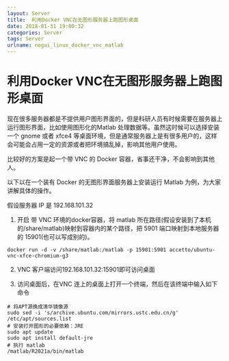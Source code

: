 ```yaml
---
layout: Server
title:  利用Docker VNC在无图形服务器上跑图形桌面
date: 2018-01-31 19:00:32
categories: Server
tags: Server
urlname: nogui_linux_docker_vnc_matlab
---
```

# 利用Docker VNC在无图形服务器上跑图形桌面

现在很多服务器都是不提供用户图形界面的，但是科研人员有时候需要在服务器上运行图形界面，比如使用图形化的Matlab 处理数据等。虽然这时候可以选择安装一个 gnome 或者 xfce4 等桌面环境，但是通常服务器上是有很多用户的，这样会可能会占用一定的资源或者把环境搞乱掉，影响其他用户使用。

比较好的方案是起一个带 VNC 的 Docker 容器，省事还干净，不会影响到其他人。

以下以在一个装有 Docker 的无图形界面服务器上安装运行 Matlab 为例，为大家讲解具体的操作。

假设服务器 IP 是 192.168.101.32
1. 开启 带 VNC 环境的docker容器，将 matlab 所在路径(假设安装到了本机的/share/matlab)映射到容器内的某个路径，把 5901 端口映射到本地服务器的 15901(也可以写成别的)。

````shell
docker run -d -v /share/matlab:/matlab -p 15901:5901 accetto/ubuntu-vnc-xfce-chromium-g3
````

2. VNC 客户端访问192.168.101.32:15901即可访问桌面

3. 访问桌面后，在VNC 连上的桌面上打开一个终端，然后在该终端中输入如下命令

```shell
# 将APT源换成清华镜像源
sudo sed -i 's/archive.ubuntu.com/mirrors.ustc.edu.cn/g' /etc/apt/sources.list
# 安装打开图形的必要依赖：JRE
sudo apt update
sudo apt install default-jre
# 执行 matlab
/matlab/R2021a/bin/matlab
```

   


